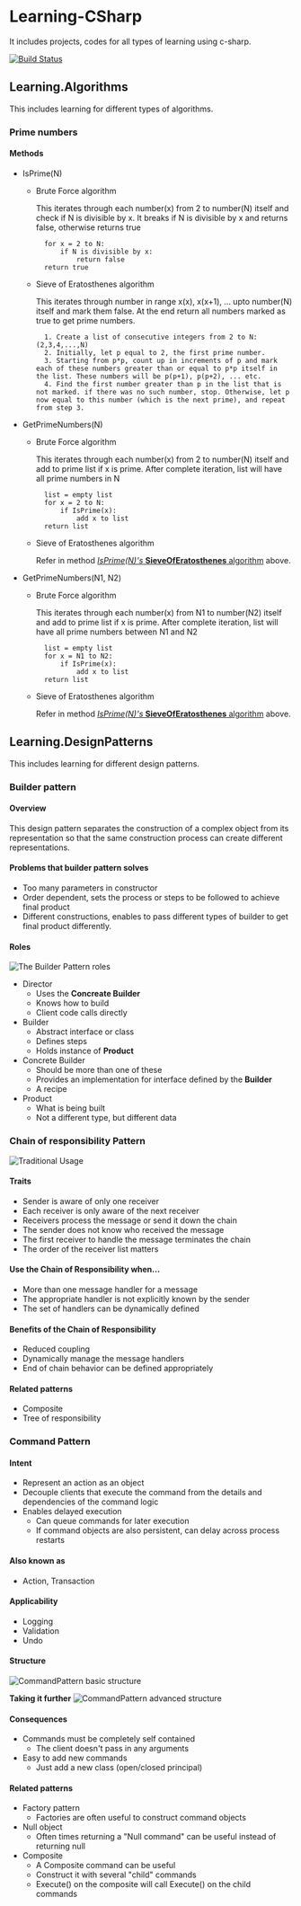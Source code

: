 # Learning-CSharp
It includes projects, codes for all types of learning using c-sharp. 

[![Build Status](https://dev.azure.com/agarwalpeeush/Learning/_apis/build/status/agarwal-peeush.Learning?branchName=master)](https://dev.azure.com/agarwalpeeush/Learning/_build/latest?definitionId=1&branchName=master)

## Learning.Algorithms
This includes learning for different types of algorithms. 

### Prime numbers

#### Methods
+ IsPrime(N)
    * Brute Force algorithm
    
       This iterates through each number(x) from 2 to number(N) itself and check if N is divisible by x. It breaks if N is divisible by x and returns false, otherwise returns true

            for x = 2 to N:
                if N is divisible by x:
                    return false
            return true

    * Sieve of Eratosthenes algorithm
    
        This iterates through number in range x(x), x(x+1), ... upto number(N) itself and mark them false. At the end return all numbers marked as true to get prime numbers. 

            1. Create a list of consecutive integers from 2 to N: (2,3,4,...,N)
            2. Initially, let p equal to 2, the first prime number.
            3. Starting from p*p, count up in increments of p and mark each of these numbers greater than or equal to p*p itself in the list. These numbers will be p(p+1), p(p+2), ... etc.
            4. Find the first number greater than p in the list that is not marked. if there was no such number, stop. Otherwise, let p now equal to this number (which is the next prime), and repeat from step 3.

+ GetPrimeNumbers(N)
    * Brute Force algorithm
    
        This iterates through each number(x) from 2 to number(N) itself and add to prime list if x is prime. After complete iteration, list will have all prime numbers in N

            list = empty list
            for x = 2 to N:
                if IsPrime(x):
                    add x to list
            return list

    * Sieve of Eratosthenes algorithm
        
        Refer in method [_IsPrime(N)'s_ __SieveOfEratosthenes__ algorithm](#methods) above.

+ GetPrimeNumbers(N1, N2)
    * Brute Force algorithm

        This iterates through each number(x) from N1 to number(N2) itself and add to prime list if x is prime. After complete iteration, list will have all prime numbers between N1 and N2

            list = empty list
            for x = N1 to N2:
                if IsPrime(x):
                    add x to list
            return list

    * Sieve of Eratosthenes algorithm
    
        Refer in method [_IsPrime(N)'s_ __SieveOfEratosthenes__ algorithm](#methods) above.



## Learning.DesignPatterns
This includes learning for different design patterns. 

### Builder pattern

#### Overview
This design pattern separates the construction of a complex object from its representation so that the same construction process can create different representations. 

#### Problems that builder pattern solves

+ Too many parameters in constructor
+ Order dependent, sets the process or steps to be followed to achieve final product
+ Different constructions, enables to pass different types of builder to get final product differently.

#### Roles

![The Builder Pattern roles](Readme.Images/TheBuilderPattern.jpg)

+ Director
    * Uses the **Concreate Builder**
    * Knows how to build
    * Client code calls directly
+ Builder
    * Abstract interface or class
    * Defines steps
    * Holds instance of **Product**
+ Concrete Builder
    * Should be more than one of these
    * Provides an implementation for interface defined by the **Builder**
    * A recipe
+ Product
    * What is being built
    * Not a different type, but different data

### Chain of responsibility Pattern

![Traditional Usage](Readme.Images/ChainOfResponsibility_TraditionalUsage.jpg)

#### Traits
+ Sender is aware of only one receiver
+ Each receiver is only aware of the next receiver
+ Receivers process the message or send it down the chain
+ The sender does not know who received the message
+ The first receiver to handle the message terminates the chain
+ The order of the receiver list matters

#### Use the Chain of Responsibility when...
+ More than one message handler for a message
+ The appropriate handler is not explicitly known by the sender
+ The set of handlers can be dynamically defined

#### Benefits of the Chain of Responsibility
+ Reduced coupling
+ Dynamically manage the message handlers
+ End of chain behavior can be defined appropriately

#### Related patterns
+ Composite
+ Tree of responsibility

### Command Pattern

#### Intent

+ Represent an action as an object
+ Decouple clients that execute the command from the details and dependencies of the command logic
+ Enables delayed execution
  + Can queue commands for later execution
  + If command objects are also persistent, can delay across process restarts

#### Also known as
+ Action, Transaction

#### Applicability
+ Logging
+ Validation
+ Undo

#### Structure
![CommandPattern basic structure](Readme.Images/CommandPattern_BasicStructure.jpg)

**Taking it further**
![CommandPattern advanced structure](Readme.Images/CommandPattern_AdvancedStructure.jpg)

#### Consequences
+ Commands must be completely self contained
  + The client doesn't pass in any arguments
+ Easy to add new commands
  + Just add a new class (open/closed principal)

#### Related patterns
+ Factory pattern
  + Factories are often useful to construct command objects
+ Null object
  + Often times returning a "Null command" can be useful instead of returning null
+ Composite
  + A Composite command can be useful
  + Construct it with several "child" commands
  + Execute() on the composite will call Execute() on the child commands

